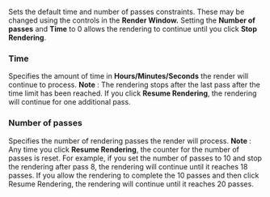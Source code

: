 Sets the default time and number of passes constraints. These may be changed using the controls in the **Render Window.** 
Setting the **Number of passes** and **Time** to 0 allows the rendering to continue until you click **Stop Rendering**.

### Time
Specifies the amount of time in **Hours/Minutes/Seconds** the render will continue to process.
 **Note** : The rendering stops after the last pass after the time limit has been reached. If you click **Resume Rendering**, the rendering will continue for one additional pass.

### Number of passes
Specifies the number of rendering passes the render will process.
 **Note** : Any time you click **Resume Rendering**, the counter for the number of passes is reset. For example, if you set the number of passes to 10 and stop the rendering after pass 8, the rendering will continue until it reaches 18 passes. If you allow the rendering to complete the 10 passes and then click Resume Rendering, the rendering will continue until it reaches 20 passes.


